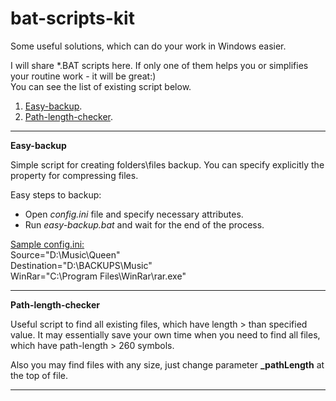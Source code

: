 # bat-scripts-kit
Some useful solutions, which can do your work in Windows easier.

I will share *.BAT scripts here. If only one of them helps you or simplifies your routine work - it will be great:)<br/>
You can see the list of existing script below.

1. <a href="#easy-backup">Easy-backup</a>.
2. <a href="#path-length-checker">Path-length-checker</a>.

<hr/> 

<a name="easy-backup"><b>Easy-backup</b></a>

Simple script for creating folders\files backup. You can specify explicitly the property for compressing files.

Easy steps to backup:
<ul>
  <li> Open <i>config.ini</i> file and specify necessary attributes. </li>
  <li> Run <i>easy-backup.bat</i> and wait for the end of the process. </li>
</ul>

<u>Sample config.ini:</u><br/>
Source="D:\Music\Queen"<br/>
Destination="D:\BACKUPS\Music"<br/>
WinRar="C:\Program Files\WinRar\rar.exe"<br/>

<hr/> 

<a name="path-length-checker"><b>Path-length-checker</b></a>

<p>Useful script to find all existing files, which have length > than specified value. It may essentially save your own time when you need to find all files, which have path-length > 260 symbols.</p>

<p>Also you may find files with any size, just change parameter <b>_pathLength</b> at the top of file.</p>

<hr/>  
